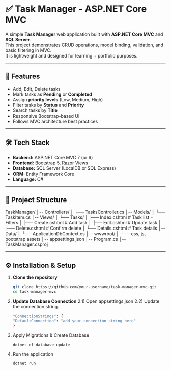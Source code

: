 
# ✅ Task Manager - ASP.NET Core MVC

A simple **Task Manager** web application built with **ASP.NET Core MVC** and **SQL Server**.  
This project demonstrates CRUD operations, model binding, validation, and basic filtering in MVC.  
It is lightweight and designed for learning + portfolio purposes.

---

## 🚀 Features

- Add, Edit, Delete tasks
- Mark tasks as **Pending** or **Completed**
- Assign **priority levels** (Low, Medium, High)
- Filter tasks by **Status** and **Priority**
- Search tasks by **Title**
- Responsive Bootstrap-based UI
- Follows MVC architecture best practices

---

## 🛠️ Tech Stack

- **Backend:** ASP.NET Core MVC 7 (or 6)
- **Frontend:** Bootstrap 5, Razor Views
- **Database:** SQL Server (LocalDB or SQL Express)
- **ORM:** Entity Framework Core
- **Language:** C#

---

## 📂 Project Structure

TaskManager/
│-- Controllers/
│ └── TasksController.cs
│-- Models/
│ └── TaskItem.cs
│-- Views/
│ └── Tasks/
│ ├── Index.cshtml # Task list + Filters
│ ├── Create.cshtml # Add task
│ ├── Edit.cshtml # Update task
│ ├── Delete.cshtml # Confirm delete
│ └── Details.cshtml # Task details
│-- Data/
│ └── ApplicationDbContext.cs
│-- wwwroot/
│ └── css, js, bootstrap assets
│-- appsettings.json
│-- Program.cs
│-- TaskManager.csproj

---

## ⚙️ Installation & Setup
1. **Clone the repository**
   ```bash
   git clone https://github.com/your-username/task-manager-mvc.git
   cd task-manager-mvc

2. **Update Database Connection**
   2.1) Open appsettings.json
   2.2) Update the connection string.
   ```bash
   "ConnectionStrings": {
   "DefaultConnection": "add your connection string here"
   }

4. Apply Migrations & Create Database
   ```bash
   dotnet ef database update

5. Run the application
   ```bash
   dotnet run




   

